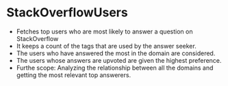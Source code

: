 # StackOverflowUsers
- Fetches top users who are most likely to answer a question on StackOverflow
- It keeps a count of the tags that are used by the answer seeker.
- The users who have answered the most in the domain are considered.
- The users whose answers are upvoted are given the highest preference.
- Furthe scope: Analyzing the relationship between all the domains and getting the most relevant top answerers.

